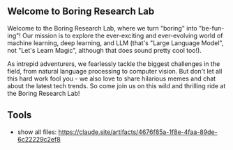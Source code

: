 ## Welcome to Boring Research Lab

Welcome to the Boring Research Lab, where we turn "boring" into "be-fun-ing"! Our mission is to explore the ever-exciting and ever-evolving world of machine learning, deep learning, and LLM (that's "Large Language Model", not "Let's Learn Magic", although that does sound pretty cool too!).

As intrepid adventurers, we fearlessly tackle the biggest challenges in the field, from natural language processing to computer vision. But don't let all this hard work fool you - we also love to share hilarious memes and chat about the latest tech trends. So come join us on this wild and thrilling ride at the Boring Research Lab!

## Tools
- show all files: https://claude.site/artifacts/4676f85a-1f8e-4faa-89de-6c22229c2ef8
